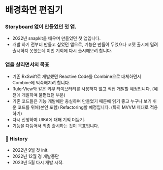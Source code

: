 # 배경화면 편집기

### Storyboard 없이 만들었던 첫 앱.
- 2022년 snapkit을 배우며 만들었던 첫 앱입니다.
- 개발 하기 전부터 만들고 싶었던 앱으로, 기능은 만들어 두었으나 코젯 출시에 밀려 출시하지 못했는데
이번 기회에 다시 출시해보려 합니다.

### 앱을 살리면서의 목표
- 기존 RxSwift로 개발했던 Reactive Code를 Combine으로 대체하면서 Combine에 익숙해지려 합니다.
- RulerView와 같은 외부 라이브러리를 사용하지 않고 직접 개발할 예정입니다.
(예전에 개발하며 불편했던 부분)
- 기존 코드들은 기능 개발에만 충실하며 만들었기 때문에 읽기 좋고 누구나 보기 쉬운 코드를 위해(본인 포함) Refactoring할 예정입니다.
  (특히 MVVM 제대로 적용하기) 
- 다시 진행하며 UIKit에 대해 기억 더듬기.
- 기능을 다듬어서 최종 출시하는 것이 목표입니다.

### 🚀 History
- 2022년 9월 첫 init.
- 2022년 12월 경 개발중단
- 2023년 5월 다시 개발 시작.
